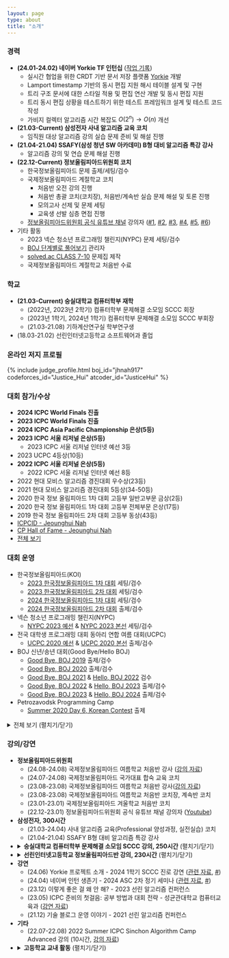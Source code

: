 ```yaml
---
layout: page
type: about
title: "소개"
---
```


### 경력
* **(24.01-24.02) 네이버 Yorkie TF 인턴십** ([작업 기록](/review/2024/03/30/naver-intern-review/))
  * 실시간 협업을 위한 CRDT 기반 문서 저장 플랫폼 [Yorkie](https://github.com/yorkie-team/yorkie) 개발
  * Lamport timestamp 기반의 동시 편집 지원 해시 테이블 설계 및 구현
  * 트리 구조 문서에 대한 스타일 적용 및 편집 연산 개발 및 동시 편집 지원
  * 트리 동시 편집 상황을 테스트하기 위한 테스트 프레임워크 설계 및 테스트 코드 작성
  * 가비지 컬렉터 알고리즘 시간 복잡도 $O(2^n) \rightarrow O(n)$ 개선
* **(21.03-Current) 삼성전자 사내 알고리즘 교육 코치**
  * 임직원 대상 알고리즘 강의 실습 문제 준비 및 해설 진행
* **(21.04-21.04) SSAFY(삼성 청년 SW 아카데미) B형 대비 알고리즘 특강 강사**
  * 알고리즘 강의 및 연습 문제 해설 진행
* **(22.12-Current) 정보올림피아드위원회 코치**
  * 한국정보올림피아드 문제 출제/세팅/검수
  * 국제정보올림피아드 계절학교 코치
    * 처음반 오전 강의 진행
    * 처음반 총괄 코치(코치장), 처음반/계속반 실습 문제 해설 및 토론 진행
    * 모의고사 선제 및 문제 세팅
    * 교육생 선발 심층 면접 진행
  * [정보올림피아드위원회 공식 유튜브 채널](https://www.youtube.com/@ioikorea5159) 강의자 ([#1](https://youtu.be/8cSjBQtqEXY), [#2](https://youtu.be/BqqjWGPXNaQ), [#3](https://youtu.be/MKkIbMPggGY), [#4](https://youtu.be/Iv-KOgzQ-G8), [#5](https://youtu.be/XTY9a4W5t98), [#6](https://youtu.be/e7XnAlaD3TI))
* 기타 활동
  * 2023 넥슨 청소년 프로그래밍 챌린지(NYPC) 문제 세팅/검수
  * [BOJ 단계별로 풀어보기](https://www.acmicpc.net/step) 관리자
  * [solved.ac CLASS 7-10](https://solved.ac/class) 문제집 제작
  * 국제정보올림피아드 계절학교 처음반 수료

### 학교
* **(21.03-Current) 숭실대학교 컴퓨터학부 재학**
  * (2022년, 2023년 2학기) 컴퓨터학부 문제해결 소모임 SCCC 회장
  * (2023년 1학기, 2024년 1학기) 컴퓨터학부 문제해결 소모임 SCCC 부회장
  * (21.03-21.08) 기하계산연구실 학부연구생
* (18.03-21.02) 선린인터넷고등학교 소프트웨어과 졸업

### 온라인 저지 프로필
{% include judge_profile.html boj_id="jhnah917" codeforces_id="Justice_Hui" atcoder_id="JusticeHui" %}

### 대회 참가/수상
* **2024 ICPC World Finals 진출**
* **2023 ICPC World Finals 진출**
* **2024 ICPC Asia Pacific Championship 은상(5등)**
* **2023 ICPC 서울 리저널 은상(5등)**
  * 2023 ICPC 서울 리저널 인터넷 예선 3등
* 2023 UCPC 4등상(10등)
* **2022 ICPC 서울 리저널 은상(5등)**
  * 2022 ICPC 서울 리저널 인터넷 예선 8등
* 2022 현대 모비스 알고리즘 경진대회 우수상(23등)
* 2021 현대 모비스 알고리즘 경진대회 5등상(34-50등)
* 2020 한국 정보 올림피아드 1차 대회 고등부 일반고부문 금상(2등)
* 2020 한국 정보 올림피아드 1차 대회 고등부 전체부문 은상(17등)
* 2019 한국 정보 올림피아드 2차 대회 고등부 동상(43등)
* [ICPCID - Jeounghui Nah](https://icpc.global/ICPCID/E0RJ7B35QJIP)
* [CP Hall of Fame - Jeounghui Nah](https://cphof.org/profile/codeforces:justice_hui)
* [전체 보기](/about/award/)

### 대회 운영
* 한국정보올림피아드(KOI)
  * [2023 한국정보올림피아드 1차 대회](https://koi.or.kr/koi/2023/1/) 세팅/검수
  * [2023 한국정보올림피아드 2차 대회](https://koi.or.kr/koi/2023/2/) 세팅/검수
  * [2024 한국정보올림피아드 1차 대회](https://koi.or.kr/koi/2023/2/) 세팅/검수
  * [2024 한국정보올림피아드 2차 대회](https://koi.or.kr/koi/2023/2/) 출제/검수
* 넥슨 청소년 프로그래밍 챌린지(NYPC)
  * [NYPC 2023 예선](https://nypc.github.io/2023) & [NYPC 2023 본선](https://nypc.github.io/2023) 세팅/검수
* 전국 대학생 프로그래밍 대회 동아리 연합 여름 대회(UCPC)
  * [UCPC 2020 예선](http://icpc.me/c/521) & [UCPC 2020 본선](http://icpc.me/c/524) 출제/검수
* BOJ 신년/송년 대회(Good Bye/Hello BOJ)
  * [Good Bye, BOJ 2019](http://icpc.me/c/497) 출제/검수
  * [Good Bye, BOJ 2020](http://icpc.me/c/578) 출제/검수
  * [Good Bye, BOJ 2021](http://icpc.me/c/744) & [Hello, BOJ 2022](http://icpc.me/c/753) 검수
  * [Good Bye, BOJ 2022](http://icpc.me/c/928) & [Hello, BOJ 2023](http://icpc.me/c/936) 출제/검수
  * [Good Bye, BOJ 2023](http://icpc.me/c/1221) & [Hello, BOJ 2024](https://icpc.me/c/1229) 출제/검수
* Petrozavodsk Programming Camp
  * [Summer 2020 Day 6, Korean Contest](https://official.contest.yandex.com/ptz-summer-2020/contest/19421/standings/) 출제

<details markdown="1">
<summary>전체 보기 (펼치기/닫기)</summary>
<ul>
  {% for item in site.data.contest %}
    <li>
      {% if item.important %} <b> {% endif %}
      ({{ item.date }}) {{ item.name }} {{ item.role }} ({% if item.link %}<a href="{{ item.link }}">{% endif %}{{ item.site }}{% if item.link %}</a>{% endif %})
      {% if item.important %} </b> {% endif %}
    </li>
  {% endfor %}
</ul>
</details>

### 강의/강연
<ul>

  <li><b>정보올림피아드위원회</b>
    <ul>
      <li>(24.08-24.08) 국제정보올림피아드 여름학교 처음반 강사 (<a href="https://github.com/justiceHui/SSU-SCCC-Study/blob/master/uncategorized-slides/2024-08-ioi-summer-day6-dp.pdf">강의 자료</a>)</li>
      <li>(24.07-24.08) 국제정보올림피아드 국가대표 합숙 교육 코치</li>
      <li>(23.08-23.08) 국제정보올림피아드 여름학교 처음반 강사(<a href="https://github.com/justiceHui/SSU-SCCC-Study/blob/master/uncategorized-slides/2023-08-ioi-summer-day6-greedy.pdf">강의 자료</a>)</li>
      <li>(23.08-23.08) 국제정보올림피아드 여름학교 처음반 코치장, 계속반 코치</li>
      <li>(23.01-23.01) 국제정보올림피아드 겨울학교 처음반 코치</li>
      <li>(22.12-23.01) 정보올림피아드위원회 공식 유튜브 채널 강의자 (<a href="https://www.youtube.com/@ioikorea5159">Youtube</a>)</li>
    </ul>
  </li>

  <li><b>삼성전자, 300시간</b>
    <ul>
      <li>(21.03-24.04) 사내 알고리즘 교육(Professional 양성과정, 실전실습) 코치</li>
      <li>(21.04-21.04) SSAFY B형 대비 알고리즘 특강 강사</li>
    </ul>
  </li>

  <li>
    <details>
      <summary><b>숭실대학교 컴퓨터학부 문제해결 소모임 SCCC 강의, 250시간</b> (펼치기/닫기)</summary>
      <ul>
        <li>(24.06-24.08) 2024 여름방학 ICPC 대비 연습</li>
        <li>(24.06-24.08) 2024 여름방학 기초 알고리즘 강의 (40시간)</li>
        <li>(24.03-24.05) 2024 1학기 기초 알고리즘 강의 (40시간)</li>
        <li>(24.01-24.02) 2023 겨울방학 알고리즘 강의 (10시간, <a href="https://github.com/justiceHui/SSU-SCCC-Study/tree/master/2023-winter-omakase">강의 자료</a>)</li>
        <li>(23.09-23.12) 2023 2학기 주간 문제 풀이 연습 (10시간)</li>
        <li>(23.09-23.11) 2023 2학기 중급 알고리즘 강의 (10시간)</li>
        <li>(23.09-23.11) 2023 2학기 기초 알고리즘 연습 (10시간)</li>
        <li>(23.06-23.08) 2023 여름방학 문제 출제 강의 (<a href="https://github.com/justiceHui/SSU-SCCC-Study/tree/master/2023-summer-problem-setting">강의 자료</a>)</li>
        <li>(23.06-23.07) 2023 여름방학 기초 알고리즘 강의 (40시간, <a href="https://github.com/justiceHui/SSU-SCCC-Study/tree/master/2023-summer-basic">강의 자료</a>)</li>
        <li>(23.03-23.06) 2023 1학기 주간 문제 풀이 연습 (10시간, <a href="https://github.com/justiceHui/SSU-SCCC-Study/tree/master/2023-spring-problem-solving">강의 자료</a>)</li>
        <li>(23.03-23.06) 2023 1학기 그룹 스터디 (10시간)</li>
        <li>(23.01-23.01) 2022 겨울방학 중급 알고리즘 강의 (10시간, <a href="https://github.com/justiceHui/SSU-SCCC-Study/tree/master/2022-winter-intermediate">강의 자료</a>)</li>
        <li>(22.12-23.01) 2022 겨울방학 고급 알고리즘 강의 (10시간, <a href="https://github.com/justiceHui/SSU-SCCC-Study/tree/master/2022-winter-adv">강의 자료</a>)</li>
        <li>(22.10-22.11) 2022 2학기 고급 알고리즘 강의 (10시간, <a href="https://github.com/justiceHui/SSU-SCCC-Study/tree/master/2022-autumn-adv">강의 자료</a>)</li>
        <li>(22.09-22.11) 2022 2학기 기초 알고리즘 강의 (20시간)</li>
        <li>(22.05-22.06) 2022 1학기 기초 알고리즘 강의 (20시간, <a href="https://github.com/justiceHui/SSU-SCCC-Study/tree/master/2022-spring-basic">강의 자료</a>)</li>
      </ul>
    </details>
  </li>

  <li>
    <details>
      <summary><b>선린인터넷고등학교 정보올림피아드반 강의, 230시간</b> (펼치기/닫기)</summary>
      <ul>
        <li>(23.11-23.12) 알고리즘 심화 강의 (30시간)</li>
        <li>(23.09-23.11) 알고리즘과 문제해결 강의 (30시간)</li>
        <li>(22.10-22.11) 알고리즘 심화 강의 (30시간, <a href="https://github.com/justiceHui/Sunrin-SHARC/tree/master/2022-2nd">강의 자료</a>)</li>
        <li>(22.01-22.01) 이산수학 심화 강의 (30시간)</li>
        <li>(21.11-22.01) 알고리즘 심화 강의 (40시간, <a href="https://github.com/justiceHui/Sunrin-SHARC/tree/master/2021-2nd">강의 자료</a>)</li>
        <li>(21.10-21.10) 상업 경진 대회 대비 강의 (10시간)</li>
        <li>(21.09-21.11) 알고리즘과 문제해결 강의 (30시간, <a href="https://github.com/justiceHui/Sunrin-SHARC/tree/master/2021-2nd">강의 자료</a>)</li>
        <li>(21.06-21.07) 알고리즘과 이산수학 강의 (30시간, <a href="https://github.com/justiceHui/Sunrin-SHARC/tree/master/2021-1st">강의 자료</a>)</li>
      </ul>
    </details>
  </li>

  <li><b>강연</b>
    <ul>
      <li>(24.06) Yorkie 프로젝트 소개 - 2024 1학기 SCCC 진로 강연 (<a href="https://justicehui.github.io/review/2024/03/30/naver-intern-review/">관련 자료</a>, <a href="https://sccc.kr/study/2024/1/">#</a>)</li>
      <li>(24.04) 네이버 인턴 생존기 - 2024 ASC 2차 정기 세미나 (<a href="https://justicehui.github.io/review/2024/03/30/naver-intern-review/">관련 자료</a>, <a href="https://sccc.kr/study/2024/1/">#</a>)</li>
      <li>(23.12) 이렇게 좋은 걸 왜 안 해? - 2023 선린 알고리즘 컨퍼런스</li>
      <li>(23.05) ICPC 준비의 첫걸음: 공부 방법과 대회 전략 - 성균관대학교 컴퓨터교육과 (<a href="/etc/2023/05/30/icpc-preparation/">강연 자료</a>)</li>
      <li>(21.12) 기술 블로그 운영 이야기 - 2021 선린 알고리즘 컨퍼런스</li>
    </ul>
  </li>

  <li><b>기타</b>
    <ul>
      <li>(22.07-22.08) 2022 Summer ICPC Sinchon Algorithm Camp Advanced 강의 (10시간, <a href="https://github.com/justiceHui/SSU-SCCC-Study/tree/master/2022-summer-sinchon-intermediate">강의 자료</a>)</li>
    </ul>
  </li>

  <li>
    <details>
      <summary><b>고등학교 교내 활동</b> (펼치기/닫기)</summary>
      <ul>
        <li>(20.08-20.12) 선린인터넷고등학교 정보올림피아드반 <b>KOI 대비</b> 수업 (<a href = "https://github.com/justiceHui/Sunrin-SHARC/tree/master/2020-2nd">수업 자료</a>)</li>
        <li>(20.08-20.08) 선린인터넷고등학교 정보올림피아드반 <b>고급 알고리즘</b> 수업 (<a href = "https://github.com/justiceHui/Sunrin-SHARC/tree/master/2020-Summer">수업 자료</a>)</li>
        <li>(20.02-20.08) 선린인터넷고등학교 정보올림피아드반 고급 알고리즘 교재 집필</li>
        <li>(19.09-19.09) 소프트웨어 나눔축제(SSF 2019) 코딩 캠프 조교</li>
        <li>(19.08-19.09) 소프트웨어 나눔축제(SSF 2019) 코딩 캠프 교재 집필</li>
        <li>(19.05-19.07) 선린인터넷고등학교 프로그래밍 동아리(Unifox) 기초 자료구조/알고리즘 수업</li>
        <li>(19.04-19.05) 선린인터넷고등학교 정보올림피아드반 KOI 1차 대비 수업</li>
        <li>(19.01-19.01) 선린인터넷고등학교 신입생 특별 교육 조교</li>
        <li>(18.12-19.01) 선린인터넷고등학교 신입생 특별 교육 연습 문제 출제/검수/해설</li>
        <li>(18.09-18.11) 선린인터넷고등학교 알고리즘 스터디(Logic) 기초 알고리즘 수업</li>
        <li>(18.09-18.09) 교육 봉사 동아리(Hello Coding) 코딩 캠프 C언어 수업</li>
        <li>(18.09-18.09) 소프트웨어 나눔축제(SSF 2018) 코딩 캠프 조교</li>
      </ul>
    </details>
  </li>

</ul>
